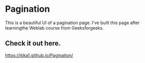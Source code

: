 # Pagination
This is a beautiful UI of a pagination page. I've built this page after learningthe Weblab course from Geeksforgeeks.
## Check it out here.
https://itika1.github.io/Pagination/
